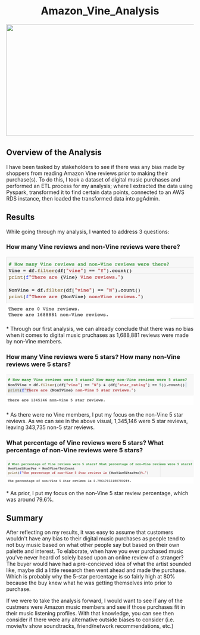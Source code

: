 

<h1 align = "center"> Amazon_Vine_Analysis </h1>

<p align = "center">
<img src = "https://encrypted-tbn0.gstatic.com/images?q=tbn:ANd9GcQKZes_QAmSFjPJ1kwI6NEFYGHu_GW3qRRNeg&usqp=CAU"width = "600" height = "300">
 </p>

<h2> Overview of the Analysis </h2>
I have been tasked by stakeholders to see if there was any bias made by shoppers from reading Amazon Vine reviews prior to making their purchase(s). To do this, I took a dataset of digital music purchases and performed an ETL process for my analysis; where I extracted the data using Pyspark, transformed it to find certain data points, connected to an AWS RDS instance, then loaded the transformed data into pgAdmin.

<h2>Results </h2>
While going through my analysis, I wanted to address 3 questions:

<h3>How many Vine reviews and non-Vine reviews were there?</h3>
<p align = "left">
<img src = "https://github.com/JoseCalucag/Amazon_Vine_Analysis/blob/main/pics/VineReviews.png">
</p>
* Through our first analysis, we can already conclude that there was no bias when it comes to digital music pruchases as 1,688,881 reviews were made by non-Vine members.
 
<h3>How many Vine reviews were 5 stars? How many non-Vine reviews were 5 stars?</h3>
<p align = "left">
<img src = "https://github.com/JoseCalucag/Amazon_Vine_Analysis/blob/main/pics/ReviewCount.png">
</p>
* As there were no Vine members, I put my focus on the non-Vine 5 star reviews. As we can see in the above visual, 1,345,146 were 5 star reviews, leaving 343,735 non-5 star reviews.


<h3>What percentage of Vine reviews were 5 stars? What percentage of non-Vine reviews were 5 stars?</h3>
<p align = "left">
<img src = "https://github.com/JoseCalucag/Amazon_Vine_Analysis/blob/main/pics/ReviewPercent.png">
</p>
* As prior, I put my focus on the non-Vine 5 star review percentage, which was around 79.6%.

<h2>Summary</h2>
After reflecting on my results, it was easy to assume that customers wouldn't have any bias to their digital music purchases as people tend to not buy music based on what other people say but based on their own palette and interest. To elaborate, when have you ever purchased music you've never heard of solely based upon an online review of a stranger? The buyer would have had a pre-concieved idea of what the artist sounded like, maybe did a little research then went ahead and made the purchase. Which is probably why the 5-star percentage is so fairly high at 80% because the buy knew what he was getting themselves into prior to purchase.

If we were to take the analysis forward, I would want to see if any of the custmers were Amazon music members and see if those purchases fit in their music listening profiles. With that knowledge, you can see then consider if there were any alternative outside biases to consider (i.e. movie/tv show soundtracks, friend/network recommendations, etc.)
